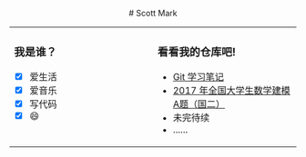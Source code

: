   
<p align="center">
  # Scott Mark
</p>

<table align="center"><tr>
<td valign="top" width="50%">

### 我是谁？
- [x] 爱生活
- [x] 爱音乐
- [x] 写代码 
- [x] :smile:  
   
</td>
<td valign="top" width="50%">

### 看看我的仓库吧!
- [Git 学习笔记](https://github.com/iScottMark/Learn_Git)
- [2017 年全国大学生数学建模A题（国二）](https://github.com/iScottMark/2017CUMCM_A)
- 未完待续
- ......
 
</td>
</tr></table>
